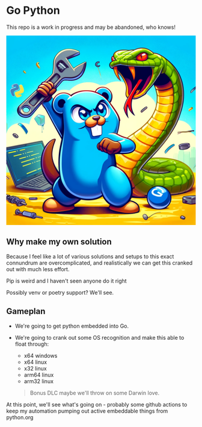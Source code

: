 # Go Python
This repo is a work in progress and may be abandoned, who knows!

![Golang Gopher vs Python Python](https://github.com/actes2/go_python/blob/main/go_python_logo.png?raw=true)
## Why make my own solution

Because I feel like a lot of various solutions and setups to this exact connundrum are overcomplicated, and realistically we can get this cranked out with much less effort.

Pip is weird and I haven't seen anyone do it right

Possibly venv or poetry support? We'll see.

## Gameplan

* We're going to get python embedded into Go.

* We're going to crank out some OS recognition and make this able to float through:
  * x64 windows
  * x64 linux
  * x32 linux
  * arm64 linux
  * arm32 linux
  > Bonus DLC maybe we'll throw on some Darwin love.

At this point, we'll see what's going on - probably some github actions to keep my automation pumping out active embeddable things from python.org
